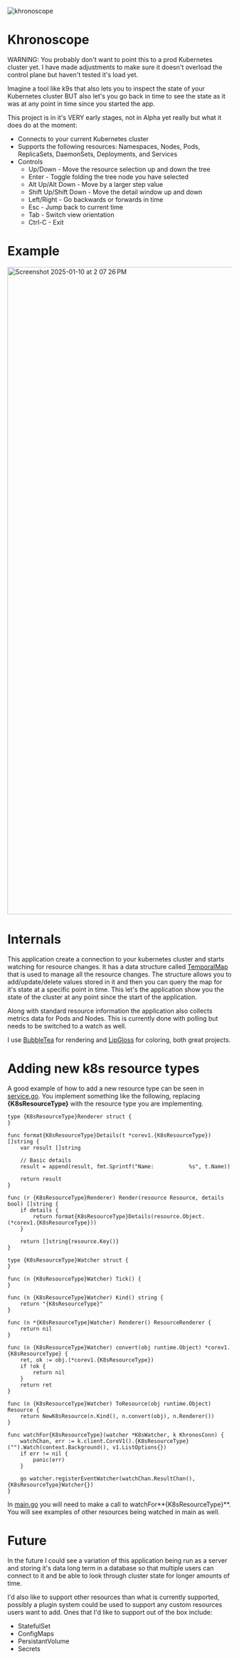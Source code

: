 ![khronoscope](https://github.com/user-attachments/assets/ed78c414-98e6-400e-b1a1-a18e82baf189)

# Khronoscope
WARNING: You probably don't want to point this to a prod Kubernetes cluster yet.  I have made adjustments to make sure it doesn't overload the control plane but haven't tested it's load yet.

Imagine a tool like k9s that also lets you to inspect the state of your Kubernetes cluster BUT also let's you go back in time to see the state as it was at any point in time since you started the app.

This project is in it's VERY early stages, not in Alpha yet really but what it does do at the moment:

- Connects to your current Kubernetes cluster
- Supports the following resources: Namespaces, Nodes, Pods, ReplicaSets, DaemonSets, Deployments, and Services
- Controls
	- Up/Down - Move the resource selection up and down the tree
   	- Enter - Toggle folding the tree node you have selected
	- Alt Up/Alt Down - Move by a larger step value
	- Shift Up/Shift Down - Move the detail window up and down 
	- Left/Right - Go backwards or forwards in time
	- Esc - Jump back to current time
	- Tab - Switch view orientation
	- Ctrl-C - Exit

# Example
<img width="1452" alt="Screenshot 2025-01-10 at 2 07 26 PM" src="https://github.com/user-attachments/assets/d4eeac64-b203-40ff-a668-631055b06639" />

# Internals
This application create a connection to your kubernetes cluster and starts watching for resource changes.  It has a data structure called [TemporalMap](https://github.com/hoyle1974/khronoscope/blob/main/temporal_map.go) that is used to manage all the resource changes.  The structure allows you to add/update/delete values stored in it and then you can query the map for it's state at a specific point in time.  This let's the application show you the state of the cluster at any point since the start of the application.  

Along with standard resource information the application also collects metrics data for Pods and Nodes.  This is currently done with polling but needs to be switched to a watch as well.

I use [BubbleTea](https://github.com/charmbracelet/bubbletea) for rendering and [LipGloss](https://github.com/charmbracelet/lipgloss) for coloring, both great projects.

# Adding new k8s resource types

A good example of how to add a new resource type can be seen in [service.go](https://github.com/hoyle1974/khronoscope/blob/main/service.go).  You implement something like the following, replacing **{K8sResourceType}** with the resource type you are implementing.

```
type {K8sResourceType}Renderer struct {
}

func format{K8sResourceType}Details(t *corev1.{K8sResourceType}) []string {
	var result []string

	// Basic details
	result = append(result, fmt.Sprintf("Name:           %s", t.Name))

	return result
}

func (r {K8sResourceType}Renderer) Render(resource Resource, details bool) []string {
	if details {
		return format{K8sResourceType}Details(resource.Object.(*corev1.{K8sResourceType}))
	}

	return []string{resource.Key()}
}

type {K8sResourceType}Watcher struct {
}

func (n {K8sResourceType}Watcher) Tick() {
}

func (n {K8sResourceType}Watcher) Kind() string {
	return "{K8sResourceType}"
}

func (n *{K8sResourceType}Watcher) Renderer() ResourceRenderer {
	return nil
}

func (n {K8sResourceType}Watcher) convert(obj runtime.Object) *corev1.{K8sResourceType} {
	ret, ok := obj.(*corev1.{K8sResourceType})
	if !ok {
		return nil
	}
	return ret
}

func (n {K8sResourceType}Watcher) ToResource(obj runtime.Object) Resource {
	return NewK8sResource(n.Kind(), n.convert(obj), n.Renderer())
}

func watchFor{K8sResourceType}(watcher *K8sWatcher, k KhronosConn) {
	watchChan, err := k.client.CoreV1().{K8sResourceType}("").Watch(context.Background(), v1.ListOptions{})
	if err != nil {
		panic(err)
	}

	go watcher.registerEventWatcher(watchChan.ResultChan(), {K8sResourceType}Watcher{})
}
```
In [main.go](https://github.com/hoyle1974/khronoscope/blob/main/main.go) you will need to make a call to watchFor**{K8sResourceType}**.  You will see examples of other resources being watched in main as well.


# Future

In the future I could see a variation of this application being run as a server and storing it's data long term in a database so that multiple users can connect to it and be able to look through cluster state for longer amounts of time.

I'd also like to support other resources than what is currently supported, possibly a plugin system could be used to support any custom resources users want to add.  Ones that I'd like to support out of the box include:
- StatefulSet
- ConfigMaps
- PersistantVolume
- Secrets
